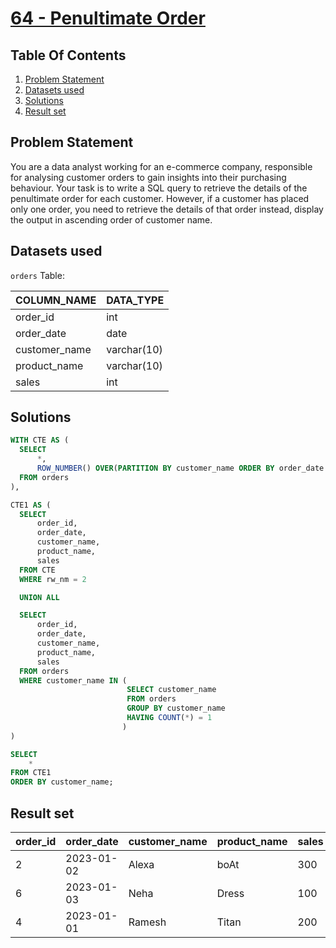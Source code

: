 # [64 - Penultimate Order](https://www.namastesql.com/coding-problem/64-penultimate-order)

## Table Of Contents
1. [Problem Statement]()
2. [Datasets used]()
3. [Solutions]()
4. [Result set]()

## Problem Statement

You are a data analyst working for an e-commerce company, responsible for analysing customer orders to gain insights into their purchasing behaviour. Your task is to write a SQL query to retrieve the details of the penultimate order for each customer. However, if a customer has placed only one order, you need to retrieve the details of that order instead, display the output in ascending order of customer name.

## Datasets used

```orders``` Table:

| COLUMN_NAME   | DATA_TYPE   |
| ------------- | ----------- |
| order_id      | int         |
| order_date    | date        |
| customer_name | varchar(10) |
| product_name  | varchar(10) |
| sales         | int         |

## Solutions

```sql
WITH CTE AS (
  SELECT
      *,
      ROW_NUMBER() OVER(PARTITION BY customer_name ORDER BY order_date DESC) AS rw_nm
  FROM orders
),

CTE1 AS (
  SELECT
      order_id,
      order_date,
      customer_name,
      product_name,
      sales
  FROM CTE
  WHERE rw_nm = 2

  UNION ALL

  SELECT
      order_id,
      order_date,
      customer_name,
      product_name,
      sales
  FROM orders
  WHERE customer_name IN (
                          SELECT customer_name
                          FROM orders
                          GROUP BY customer_name
                          HAVING COUNT(*) = 1
                         )
)

SELECT
	*
FROM CTE1
ORDER BY customer_name;
```

## Result set

| order_id | order_date | customer_name | product_name | sales |
| -------- | ---------- | ------------- | ------------ | ----- | 
|        2 | 2023-01-02 | Alexa         | boAt         |   300 |
|        6 | 2023-01-03 | Neha          | Dress        |   100 |
|        4 | 2023-01-01 | Ramesh        | Titan        |   200 |